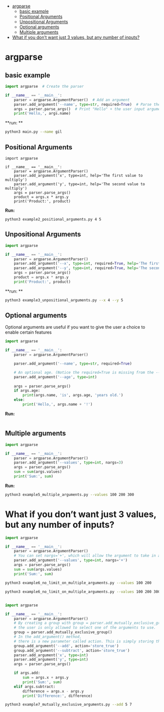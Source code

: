 <!--ts-->
* [argparse](#argparse)
   * [basic example](#basic-example)
   * [Positional Arguments](#positional-arguments)
   * [Unpositional Arguments](#unpositional-arguments)
   * [Optional arguments](#optional-arguments)
   * [Multiple arguments](#multiple-arguments)
* [What if you don’t want just 3 values, but any number of inputs?](#what-if-you-dont-want-just-3-values-but-any-number-of-inputs)

<!-- Created by https://github.com/ekalinin/github-markdown-toc -->
<!-- Added by: gil_diy, at: Sat 03 Dec 2022 13:54:10 IST -->

<!--te-->


# argparse

## basic example

```python
import argparse  # Create the parser

if __name__ == '__main__':
    parser = argparse.ArgumentParser()  # Add an argument
    parser.add_argument('--name', type=str, required=True)  # Parse the argument
    args = parser.parse_args()  # Print "Hello" + the user input argument
    print('Hello,', args.name)
```

**run: **
```bash
python3 main.py --name gil
```

## Positional Arguments

```pyhton
import argparse

if __name__ == '__main__':
    parser = argparse.ArgumentParser()
    parser.add_argument('x', type=int, help='The first value to multiply')
    parser.add_argument('y', type=int, help='The second value to multiply')
    args = parser.parse_args()
    product = args.x * args.y
    print('Product:', product)

```

**Run:**

```
python3 example2_positional_arguments.py 4 5
```

## Unpositional Arguments

```python
import argparse

if __name__ == '__main__':
    parser = argparse.ArgumentParser()
    parser.add_argument('--x', type=int, required=True, help='The first value to multiply')
    parser.add_argument('--y', type=int, required=True, help='The second value to multiply')
    args = parser.parse_args()
    product = args.x * args.y
    print('Product:', product)

```

**run: **
```bash
python3 example3_unpositional_arguments.py --x 4 --y 5
```

## Optional arguments

Optional arguments are useful if you want to give the user a choice to enable certain features


```python
import argparse

if __name__ == '__main__':
    parser = argparse.ArgumentParser()

    parser.add_argument('--name', type=str, required=True)

    # An optional age. (Notice the required=True is missing from the --age argument.)
    parser.add_argument('--age', type=int)
    
    args = parser.parse_args()
    if args.age:
        print(args.name, 'is', args.age, 'years old.')
    else:
        print('Hello,', args.name + '!')

```

**Run:**
```

```

## Multiple arguments

```python
import argparse

if __name__ == '__main__':
    parser = argparse.ArgumentParser()
    parser.add_argument('--values', type=int, nargs=3)
    args = parser.parse_args()
    sum = sum(args.values)
    print('Sum:', sum)

```

**Run:**
```bash
python3 example5_multiple_arguments.py --values 100 200 300
```

## 

# What if you don’t want just 3 values, but any number of inputs?

```python
import argparse

if __name__ == '__main__':
    parser = argparse.ArgumentParser()
    # You can set nargs='+', which will allow the argument to take in any number of values.
    parser.add_argument('--values', type=int, nargs='+')
    args = parser.parse_args()
    sum = sum(args.values)
    print('Sum:', sum)

```

```bash
python3 example6_no_limit_on_multiple_arguments.py --values 100 200
```

```bash
python3 example6_no_limit_on_multiple_arguments.py --values 100 200 300 400 500
```

##

```python
import argparse

if __name__ == '__main__':
    parser = argparse.ArgumentParser()
    # By creating a group with group = parser.add_mutually_exclusive_group(),
    # the user is only allowed to select one of the arguments to use.
    group = parser.add_mutually_exclusive_group()
    # In the add_argument() method,
    # there is a new parameter called action. This is simply storing the default method if the argument is blank.
    group.add_argument('--add', action='store_true')
    group.add_argument('--subtract', action='store_true')
    parser.add_argument('x', type=int)
    parser.add_argument('y', type=int)
    args = parser.parse_args()

    if args.add:
        sum = args.x + args.y
        print('Sum:', sum)
    elif args.subtract:
        difference = args.x - args.y
        print('Difference:', difference)
```

```bash
python3 example7_mutually_exclusive_arguments.py --add 5 7
```